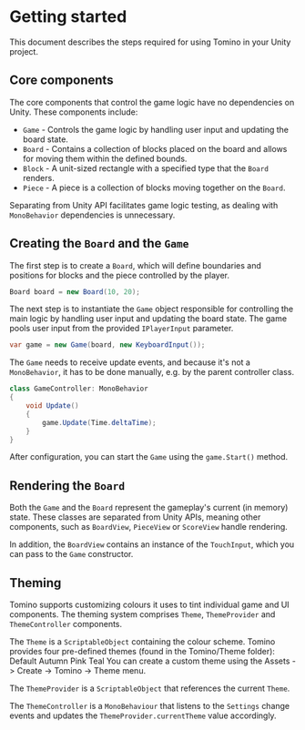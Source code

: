 # Getting started

This document describes the steps required for using Tomino in your Unity project.

## Core components

The core components that control the game logic have no dependencies on Unity. These components include:

- `Game` - Controls the game logic by handling user input and updating the board state.
- `Board` - Contains a collection of blocks placed on the board and allows for moving them within the defined bounds.
- `Block` - A unit-sized rectangle with a specified type that the `Board` renders.
- `Piece` - A piece is a collection of blocks moving together on the `Board`.

Separating from Unity API facilitates game logic testing, as dealing with `MonoBehavior` dependencies is unnecessary.

## Creating the `Board` and the `Game`

The first step is to create a `Board`, which will define boundaries and positions for blocks and the piece controlled by the player.

```csharp
Board board = new Board(10, 20);
```

The next step is to instantiate the `Game` object responsible for controlling the main logic by handling user input and updating the board state. The game pools user input from the provided `IPlayerInput` parameter.

```csharp
var game = new Game(board, new KeyboardInput());
```

The `Game` needs to receive update events, and because it's not a `MonoBehavior`, it has to be done manually, e.g. by the parent controller class.

```csharp
class GameController: MonoBehavior
{
    void Update()
    {
        game.Update(Time.deltaTime);
    }
}
```

After configuration, you can start the `Game` using the `game.Start()` method.

## Rendering the `Board`

Both the `Game` and the `Board` represent the gameplay's current (in memory) state. These classes are separated from Unity APIs, meaning other components, such as `BoardView`, `PieceView` or `ScoreView` handle rendering.

In addition, the `BoardView` contains an instance of the `TouchInput`, which you can pass to the `Game` constructor.

## Theming

Tomino supports customizing colours it uses to tint individual game and UI components. The theming system comprises `Theme`, `ThemeProvider` and `ThemeController` components.

The `Theme` is a `ScriptableObject` containing the colour scheme. Tomino provides four pre-defined themes (found in the Tomino/Theme folder):
Default
Autumn
Pink
Teal
You can create a custom theme using the Assets -> Create -> Tomino -> Theme menu.

The `ThemeProvider` is a `ScriptableObject` that references the current `Theme`.

The `ThemeController` is a `MonoBehaviour` that listens to the `Settings` change events and updates the `ThemeProvider.currentTheme` value accordingly.
